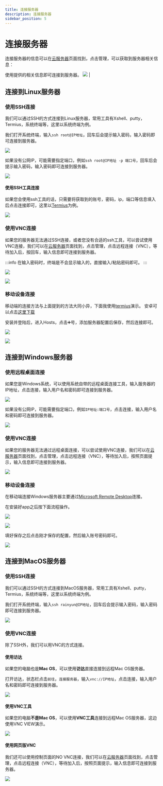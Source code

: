 ```yaml
---
title: 连接服务器
description: 连接服务器
sidebar_position: 5
---
```


# 连接服务器

连接服务器的信息可以在[云服务器](https://app.rainyun.com/apps/rcs/list)页面找到，点击管理，可以获取到服务器相关信息：

使用提供的相关信息即可连接到服务器。
![](https://cn-sy1.rains3.com/rainyun-assets/Pic/2023/12/img_1701937114_befe187f56277471c822191918972c57)                       |


## 连接到Linux服务器

### 使用SSH连接

我们可以通过SSH的方式连接到Linux服务器，常用工具有Xshell、putty，Termius，系统终端等，这里以系统终端为例。

我们打开系统终端，输入`ssh root@IP地址`，回车后会提示输入密码，输入密码即可连接到服务器。

![](https://cn-sy1.rains3.com/rainyun-assets/pic/2023/12/20231215103322_6c8bbc6368b19a68b058e68dc5fc5398.png)

如果没有公网IP，可能需要指定端口，例如`ssh root@IP地址 -p 端口号`，回车后会提示输入密码，输入密码即可连接到服务器。

![](https://cn-sy1.rains3.com/rainyun-assets/pic/2023/12/20231215103254_1d6133e4b7943b038b8c2667a056ea04.png)

#### 使用SSH工具连接
如果您会使用ssh工具的话，只需要将获取到的账号，密码，ip，端口等信息填入后点击连接即可，这里以[Termius](https://www.termius.com/)为例。

![](https://cn-sy1.rains3.com/rainyun-assets/pic/2024/01/20240108142815_234f1ce4a3a1eaf70e328bba756774f9.png)

### 使用VNC连接

如果您的服务器无法通过SSH连接，或者您没有合适的ssh工具，可以尝试使用VNC连接，我们可以在[云服务器](https://app.rainyun.com/apps/rcs/list)页面找到，点击管理，点击远程连接（VNC），等待加入后，按回车，输入信息即可连接到服务器。

:::info
在输入密码时，终端是不会显示输入的，直接输入/粘贴密码即可。
:::

![](https://cn-sy1.rains3.com/rainyun-assets/pic/2023/12/20231215103736_38cd4bb11ab1a02e7d56b007dee31a09.png)

![](https://cn-sy1.rains3.com/rainyun-assets/pic/2024/01/20240105103127_9507192e88dad5b7e27b15cf1baa77e8.png)

### 移动设备连接

移动端的连接方法与上面提到的方法大同小异，下面我使用[termius](https://www.termius.com/download)演示。
安卓可以点击[这里下载](https://termius.cn.aptoide.com/app)

安装并登陆后，进入Hosts，点击➕号，添加服务器配置后保存，然后连接即可。

![](https://cn-sy1.rains3.com/rainyun-assets/pic/2024/01/20240110160216_e3519aa8b505c1c3cb07bf1df0ed7ca0.png)

![](https://cn-sy1.rains3.com/rainyun-assets/pic/2024/01/20240110160334_1ad54539267b865507abc3ae402607e8.png)


## 连接到Windows服务器

### 使用远程桌面连接
如果您是Windows系统，可以使用系统自带的远程桌面连接工具，输入服务器的IP地址，点击连接，输入用户名和密码即可连接到服务器。

![](https://cn-sy1.rains3.com/rainyun-assets/pic/2023/12/20231215105217_6304cd84af1d40a8dde9827717a576d1.png)

如果没有公网IP，可能需要指定端口，例如`IP地址:端口号`，点击连接，输入用户名和密码即可连接到服务器。

![](https://cn-sy1.rains3.com/rainyun-assets/pic/2023/12/20231215105405_40d715de2d44de265440b7d43165ddcf.png)

### 使用VNC连接

如果您的服务器无法通过远程桌面连接，可以尝试使用VNC连接，我们可以在[云服务器](https://app.rainyun.com/apps/rcs/list)页面找到，点击管理，点击远程连接（VNC），等待加入后，按照页面提示，输入信息即可连接到服务器。

![](https://cn-sy1.rains3.com/rainyun-assets/pic/2023/12/20231215105544_f089a47dd53d63b6921b65d5b7e2bc25.png)

### 移动设备连接

在移动端连接Windows服务器主要通过[Microsoft Remote Desktop](https://www.rainyun.com/docs/tools#microsoft-remote-desktop)连接。

在安装好app之后按下面流程操作。

![](https://cn-sy1.rains3.com/rainyun-assets/pic/2024/01/20240108150126_0dee033a68b4e62f9667cd410040c478.png)

![](https://cn-sy1.rains3.com/rainyun-assets/pic/2024/01/20240108150311_9f76e9d1e59bdf2174b0f23c0daca409.png)

填好保存之后点击刚才保存的配置，然后输入账号密码即可。

![](https://cn-sy1.rains3.com/rainyun-assets/pic/2024/01/20240108150411_04114355939e09d0cafdb08cec001ab2.png)


## 连接到MacOS服务器

### 使用SSH连接

我们可以通过SSH的方式连接到MacOS服务器，常用工具有Xshell、putty，Termius，系统终端等，这里以系统终端为例。

我们打开系统终端，输入`ssh rainyun@IP地址`，回车后会提示输入密码，输入密码即可连接到服务器。

![](https://cn-sy1.rains3.com/rainyun-assets/pic/2023/12/20231215110421_c8d96f7bc2d5626fee0a2fc2dfadc6cb.png)

### 使用VNC连接

除了SSH外，我们可以用VNC的方式连接。

#### 使用访达
如果您的电脑也是**Mac OS**，可以使用**访达**直接连接到远程Mac OS服务器。

打开访达，状态栏点击`前往`，`连接服务器`，输入`vnc://IP地址`，点击连接，输入用户名和密码即可连接到服务器。

![](https://cn-sy1.rains3.com/rainyun-assets/pic/2023/12/20231215111001_afa9e9d4774d1d79f2a4921e0d2558bf.png)

#### 使用VNC工具
如果您的电脑**不是Mac OS**，可以使用**VNC工具**连接到远程Mac OS服务器，这边使用VNC VIEW演示。

![](https://cn-sy1.rains3.com/rainyun-assets/pic/2023/12/20231215111740_db170980ffffa19ba8e57c69163a83c6.png)

#### 使用网页版VNC

我们还可以使用控制页面的NO VNC连接，我们可以在[云服务器](https://app.rainyun.com/apps/rcs/list)页面找到，点击管理，点击远程连接（VNC），等待加入后，按照页面提示，输入信息即可连接到服务器。

![](https://cn-sy1.rains3.com/rainyun-assets/pic/2023/12/20231215111634_cca5b4546bf72398acc3c8a3bb1f0f93.png)



